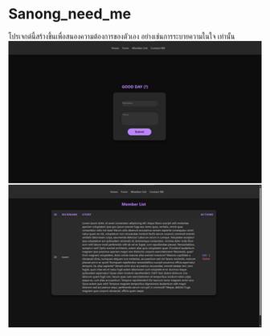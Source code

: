 # Sanong_need_me
โปรเจกต์นี้สร้างขึ้นเพื่อสนองความต้องการของตัวเอง อย่างเช่นการระบายความในใจ เท่านั้น
![Form](image/home.jpg)
![list](image/list.jpg)
